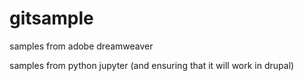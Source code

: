 # gitsample
samples from adobe dreamweaver

samples from python jupyter (and ensuring that it will work in drupal)
